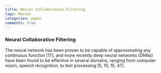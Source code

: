 ```yaml
---
title: Neural Collaborative Filtering
tags: Recsys
categories: paper
comments: true
---
```


### Neural Collaborative Filtering

<!--more-->

The neural network has been proven to be capable of approximating any continuous function [17], and more recently deep neural networks (DNNs) have been found to be effective in several domains, ranging from computer vision, speech recognition, to text processing [5, 10, 15, 47].
